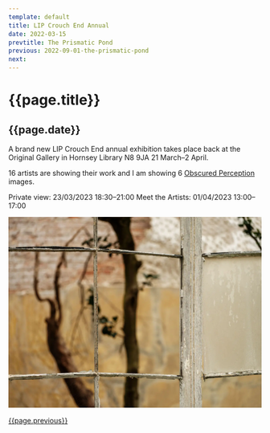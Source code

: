 ```yaml
---
template: default
title: LIP Crouch End Annual
date: 2022-03-15
prevtitle: The Prismatic Pond
previous: 2022-09-01-the-prismatic-pond
next:
---
```


# {{page.title}}

## {{page.date}}

A brand new LIP Crouch End annual exhibition takes place back at the Original Gallery in Hornsey Library N8 9JA 21 March–2 April.

16 artists are showing their work and I am showing 6 [Obscured Perception](../obscured-perception) images.

Private view: 23/03/2023 18:30–21:00
Meet the Artists: 01/04/2023 13:00–17:00

![Obscured Perception](obscured-perception.webp "Obscured Perception")


[{{page.previous}}](2021-01-13-lip-chronicles-life-in-lockdown)